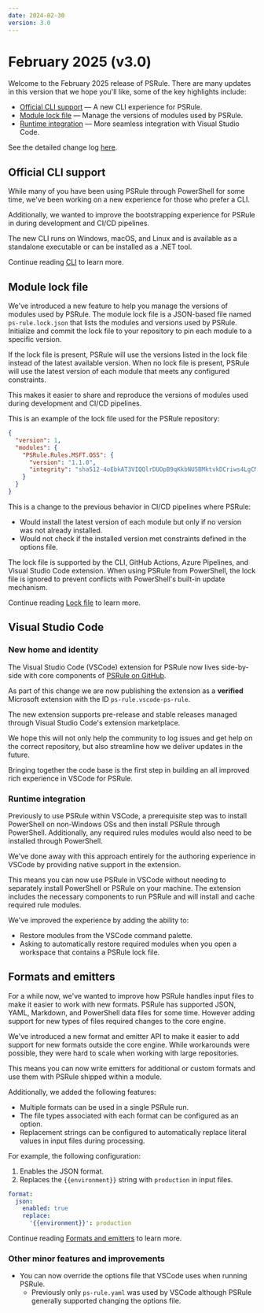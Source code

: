 ```yaml
---
date: 2024-02-30
version: 3.0
---
```


# February 2025 (v3.0)

Welcome to the February 2025 release of PSRule.
There are many updates in this version that we hope you'll like, some of the key highlights include:

- [Official CLI support](#official-cli-support) &mdash; A new CLI experience for PSRule.
- [Module lock file](#module-lock-file) &mdash; Manage the versions of modules used by PSRule.
- [Runtime integration](#runtime-integration) &mdash; More seamless integration with Visual Studio Code.

See the detailed change log [here](../CHANGELOG-v3.md).

## Official CLI support

While many of you have been using PSRule through PowerShell for some time,
we've been working on a new experience for those who prefer a CLI.

Additionally, we wanted to improve the bootstrapping experience for PSRule in during development and CI/CD pipelines.

The new CLI runs on Windows, macOS, and Linux and is available as a standalone executable or can be installed as a .NET tool.

Continue reading [CLI](../concepts/cli/index.md) to learn more.

## Module lock file

We've introduced a new feature to help you manage the versions of modules used by PSRule.
The module lock file is a JSON-based file named `ps-rule.lock.json` that lists the modules and versions used by PSRule.
Initialize and commit the lock file to your repository to pin each module to a specific version.

If the lock file is present, PSRule will use the versions listed in the lock file instead of the latest available version.
When no lock file is present, PSRule will use the latest version of each module that meets any configured constraints.

This makes it easier to share and reproduce the versions of modules used during development and CI/CD pipelines.

This is an example of the lock file used for the PSRule repository:

```json title="ps-rule.lock.json"
{
  "version": 1,
  "modules": {
    "PSRule.Rules.MSFT.OSS": {
      "version": "1.1.0",
      "integrity": "sha512-4oEbkAT3VIQQlrDUOpB9qKkbNU5BMktvkDCriws4LgCMUiyUoYMcN0XovljAIW4FO0cmP7mP6A8Z7MPNGlgK7Q=="
    }
  }
}
```

This is a change to the previous behavior in CI/CD pipelines where PSRule:

- Would install the latest version of each module but only if no version was not already installed.
- Would not check if the installed version met constraints defined in the options file.

The lock file is supported by the CLI, GitHub Actions, Azure Pipelines, and Visual Studio Code extension.
When using PSRule from PowerShell, the lock file is ignored to prevent conflicts with PowerShell's built-in update mechanism.

Continue reading [Lock file](../concepts/lockfile.md) to learn more.

## Visual Studio Code

### New home and identity

The Visual Studio Code (VSCode) extension for PSRule now lives side-by-side with core components of [PSRule on GitHub][1].

As part of this change we are now publishing the extension as a **verified** Microsoft extension with the ID `ps-rule.vscode-ps-rule`.

The new extension supports pre-release and stable releases managed through Visual Studio Code's extension marketplace.

We hope this will not only help the community to log issues and get help on the correct repository,
but also streamline how we deliver updates in the future.

Bringing together the code base is the first step in building an all improved rich experience in VSCode for PSRule.

  [1]: https://github.com/microsoft/PSRule

### Runtime integration

Previously to use PSRule within VSCode,
a prerequisite step was to install PowerShell on non-Windows OSs and then install PSRule through PowerShell.
Additionally, any required rules modules would also need to be installed through PowerShell.

We've done away with this approach entirely for the authoring experience in VSCode by providing native support in the extension.

This means you can now use PSRule in VSCode without needing to separately install PowerShell or PSRule on your machine.
The extension includes the necessary components to run PSRule and will install and cache required rule modules.

We've improved the experience by adding the ability to:

- Restore modules from the VSCode command palette.
- Asking to automatically restore required modules when you open a workspace that contains a PSRule lock file.

## Formats and emitters

For a while now, we've wanted to improve how PSRule handles input files to make it easier to work with new formats.
PSRule has supported JSON, YAML, Markdown, and PowerShell data files for some time.
However adding support for new types of files required changes to the core engine.

We've introduced a new format and emitter API to make it easier to add support for new formats outside the core engine.
While workarounds were possible, they were hard to scale when working with large repositories.

This means you can now write emitters for additional or custom formats and use them with PSRule shipped within a module.

Additionally, we added the following features:

- Multiple formats can be used in a single PSRule run.
- The file types associated with each format can be configured as an option.
- Replacement strings can be configured to automatically replace literal values in input files during processing.

For example, the following configuration:

1. Enables the JSON format.
2. Replaces the `{{environment}}` string with `production` in input files.

```yaml title="ps-rule.yaml"
format:
  json:
    enabled: true
    replace:
      '{{environment}}': production
```

Continue reading [Formats and emitters](../concepts/formats.md) to learn more.

### Other minor features and improvements

- You can now override the options file that VSCode uses when running PSRule.
  - Previously only `ps-rule.yaml` was used by VSCode although PSRule generally supported changing the options file.
